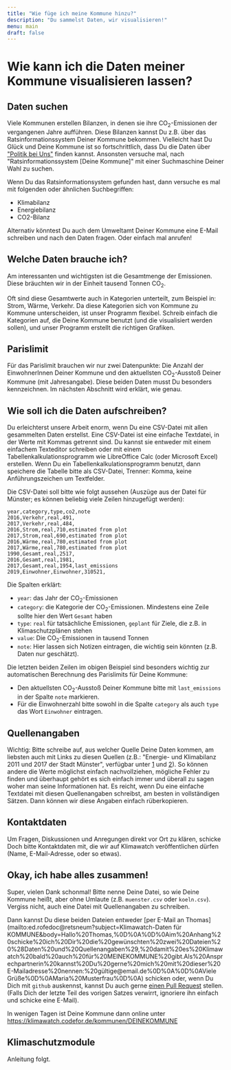 ```yaml
---
title: "Wie füge ich meine Kommune hinzu?"
description: "Du sammelst Daten, wir visualisieren!"
menu: main
draft: false
---
```


# Wie kann ich die Daten meiner Kommune visualisieren lassen?

## Daten suchen

Viele Kommunen erstellen Bilanzen, in denen sie ihre CO<sub>2</sub>-Emissionen der
vergangenen Jahre aufführen.
Diese Bilanzen kannst Du z.B. über das Ratsinformationssystem Deiner Kommune bekommen.
Vielleicht hast Du Glück und Deine Kommune ist so fortschrittlich, dass
Du die Daten über ["Politik bei Uns"](https://politik-bei-uns.de/) finden kannst.
Ansonsten versuche mal, nach "Ratsinformationssystem [Deine Kommune]" mit einer
Suchmaschine Deiner Wahl zu suchen.

Wenn Du das Ratsinformationsystem gefunden hast, dann versuche es mal mit folgenden
oder ähnlichen Suchbegriffen:

- Klimabilanz
- Energiebilanz
- CO2-Bilanz

Alternativ könntest Du auch dem Umweltamt Deiner Kommune eine E-Mail schreiben
und nach den Daten fragen. Oder einfach mal anrufen!

## Welche Daten brauche ich?

Am interessanten und wichtigsten ist die Gesamtmenge der Emissionen.
Diese bräuchten wir in der Einheit tausend Tonnen CO<sub>2</sub>.

Oft sind diese Gesamtwerte auch in Kategorien unterteilt, zum Beispiel in: Strom, Wärme, Verkehr.
Da diese Kategorien sich von Kommune zu Kommune unterscheiden, ist unser Programm flexibel.
Schreib einfach die Kategorien auf, die Deine Kommune benutzt (und die visualisiert werden sollen),
und unser Programm erstellt die richtigen Grafiken.

## Parislimit

Für das Parislimit brauchen wir nur zwei Datenpunkte: Die Anzahl der EinwohnerInnen
Deiner Kommune und den aktuellsten CO<sub>2</sub>-Ausstoß Deiner Kommune (mit Jahresangabe).
Diese beiden Daten musst Du besonders kennzeichnen. Im nächsten Abschnitt wird erklärt, wie genau.

## Wie soll ich die Daten aufschreiben?

Du erleichterst unsere Arbeit enorm, wenn Du eine CSV-Datei mit allen gesammelten Daten
erstellst. Eine CSV-Datei ist eine einfache Textdatei, in der Werte mit Kommas getrennt sind.
Du kannst sie entweder mit einem einfachem Texteditor schreiben oder mit
einem Tabellenkalkulationsprogramm wie LibreOffice Calc (oder Microsoft Excel)
erstellen. Wenn Du ein Tabellenkalkulationsprogramm benutzt, dann speichere
die Tabelle bitte als CSV-Datei, Trenner: Komma, keine Anführungszeichen um Textfelder.

Die CSV-Datei soll bitte wie folgt aussehen (Auszüge aus der Datei für Münster;
es können beliebig viele Zeilen hinzugefügt werden):

```
year,category,type,co2,note
2016,Verkehr,real,491,
2017,Verkehr,real,484,
2016,Strom,real,710,estimated from plot
2017,Strom,real,690,estimated from plot
2016,Wärme,real,780,estimated from plot
2017,Wärme,real,780,estimated from plot
1990,Gesamt,real,2517,
2016,Gesamt,real,1981,
2017,Gesamt,real,1954,last_emissions
2019,Einwohner,Einwohner,310521,
```

Die Spalten erklärt:

- `year`: das Jahr der CO<sub>2</sub>-Emissionen
- `category`: die Kategorie der CO<sub>2</sub>-Emissionen. Mindestens eine Zeile sollte hier den Wert `Gesamt` haben
- `type`: `real` für tatsächliche Emissionen, `geplant` für Ziele, die z.B. in Klimaschutzplänen stehen
- `value`: Die CO<sub>2</sub>-Emissionen in tausend Tonnen
- `note`: Hier lassen sich Notizen eintragen, die wichtig sein könnten (z.B. Daten nur geschätzt).

Die letzten beiden Zeilen im obigen Beispiel sind besonders wichtig zur automatischen
Berechnung des Parislimits für Deine Kommune:

- Den aktuellsten CO<sub>2</sub>-Ausstoß Deiner Kommune bitte mit `last_emissions` in der Spalte `note` markieren.
- Für die Einwohnerzahl bitte sowohl in die Spalte `category` als auch `type` das Wort `Einwohner` eintragen.

## Quellenangaben

Wichtig: Bitte schreibe auf, aus welcher Quelle Deine Daten kommen, am
liebsten auch mit Links zu diesen Quellen
(z.B.: "Energie- und Klimabilanz 2011 und 2017 der Stadt Münster",
verfügbar unter [1](https://www.stadt-muenster.de/sessionnet/sessionnetbi/vo0050.php?__kvonr=2004035809)
und [2](https://www.stadt-muenster.de/sessionnet/sessionnetbi/vo0050.php?__kvonr=2004044154)).
So können andere die Werte möglichst einfach nachvollziehen, mögliche
Fehler zu finden und überhaupt gehört es sich einfach immer und überall zu
sagen woher man seine Informationen hat.
Es reicht, wenn Du eine einfache Textdatei mit diesen Quellenangaben schreibst,
am besten in vollständigen Sätzen. Dann können wir diese Angaben einfach
rüberkopieren.

## Kontaktdaten

Um Fragen, Diskussionen und Anregungen direkt vor Ort zu klären, schicke Doch bitte Kontaktdaten mit, die wir auf Klimawatch veröffentlichen dürfen (Name, E-Mail-Adresse, oder so etwas).

## Okay, ich habe alles zusammen!

Super, vielen Dank schonmal!
Bitte nenne Deine Datei, so wie Deine Kommune heißt, aber ohne Umlaute (z.B. `muenster.csv` oder `koeln.csv`).
Vergiss nicht, auch eine Datei mit Quellenangaben zu schreiben.

Dann kannst Du diese beiden Dateien entweder
[per E-Mail an Thomas](mailto:ed.rofedoc@retsneum?subject=Klimawatch-Daten für KOMMUNE&body=Hallo%20Thomas,%0D%0A%0D%0Aim%20Anhang%20schicke%20ich%20Dir%20die%20gewünschten%20zwei%20Dateien%20%28Daten%20und%20Quellenangaben%29,%20damit%20es%20Klimawatch%20bald%20auch%20für%20MEINEKOMMUNE%20gibt.Als%20Ansprechpartnerin%20kannst%20Du%20gerne%20mich%20mit%20dieser%20E-Mailadresse%20nennen:%20gültige&#64;email.de%0D%0A%0D%0AViele Grüße%0D%0AMaria%20Musterfrau%0D%0A) schicken
oder, wenn Du Dich mit `github` auskennst, kannst Du auch gerne [einen Pull Request](https://github.com/codeformuenster/klimawatch#wie-kann-ich-die-daten-meiner-kommune-visualisieren) stellen.
(Falls Dich der letzte Teil des vorigen Satzes verwirrt, ignoriere ihn einfach
und schicke eine E-Mail).

In wenigen Tagen ist Deine Kommune dann online unter
https://klimawatch.codefor.de/kommunen/DEINEKOMMUNE

## Klimaschutzmodule

Anleitung folgt.
